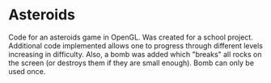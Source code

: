 # Asteroids
Code for an asteroids game in OpenGL. Was created for a school project. Additional code implemented allows one to progress through different levels increasing in difficulty. Also, a bomb was added which "breaks" all rocks on the screen (or destroys them if they are small enough). Bomb can only be used once.
